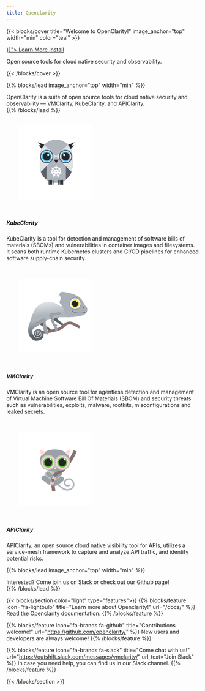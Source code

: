 ```yaml
---
title: Openclarity
---
```


{{< blocks/cover title="Welcome to OpenClarity!" image_anchor="top" width="min" color="teal" >}}
<div class="mx-auto">
	<a class="btn btn-lg btn-primary mr-3 mb-4" href="{{< relref "/docs/" >}}">
		Learn More <i class="fa-solid fa-circle-right ml-2"></i>
	</a>
	<a class="btn btn-lg btn-secondary mr-3 mb-4" href="/docs/user-guide/">
		Install <i class="fa-brands fa-github ml-2 "></i>
	</a>
	<p class="lead mt-5">Open source tools for cloud native security and observability.</p>
</div>
{{< /blocks/cover >}}

{{% blocks/lead image_anchor="top" width="min" %}}
<div class="main-lead">
OpenClarity is a suite of open source tools for cloud native security and observability — VMClarity, KubeClarity, and APIClarity.
</div>
{{% /blocks/lead %}}

<section id="pageContent">
  <div class="container">
    <div class="card-deck">
      <div class="card">
        <img
          src="./img/logos/kube-clarity-android-chrome-192x192.png"
		  class="card-img-top"
		  draggable="false"
          style="padding: 2rem;"
          alt="KubeClarity logo"
        />
        <div class="card-body">
          <h5 class="card-title">KubeClarity</h5>
          <p class="card-text">
		  KubeClarity is a tool for detection and management of software bills of materials (SBOMs) and vulnerabilities in container images and filesystems. It scans both runtime Kubernetes clusters and CI/CD pipelines for enhanced software supply-chain security.
         </p>
        </div>
      </div>
      <div class="card">
        <img
          src="./img/logos/vm-clarity-android-chrome-192x192.png"
		  class="card-img-top"
		  draggable="false"
          style="padding: 2rem;"
          alt="VMClarity logo"
        />
        <div class="card-body">
          <h5 class="card-title">VMClarity</h5>
          <p class="card-text">
           VMClarity is an open source tool for agentless detection and management of Virtual Machine Software Bill Of Materials (SBOM) and security threats such as vulnerabilities, exploits, malware, rootkits, misconfigurations and leaked secrets.
          </p>
        </div>
      </div>
      <div class="card">
        <img
          src="./img/logos/api-clarity-android-chrome-192x192.png"
		  class="card-img-top"
		  draggable="false"
          style="padding: 2rem;"
          alt="APIClarity logo"
        />
        <div class="card-body">
          <h5 class="card-title">APIClarity</h5>
          <p class="card-text">
            APIClarity, an open source cloud native visibility tool for APIs, utilizes a service-mesh framework to capture and analyze API traffic, and identify potential risks.
          </p>
        </div>
      </div>
    </div>
</section>

{{% blocks/lead image_anchor="top" width="min" %}}
<div class="main-lead">Interested? Come join us on Slack or check out our Github page!</div>
{{% /blocks/lead %}}

{{< blocks/section color="light" type="features">}}
{{% blocks/feature icon="fa-lightbulb" title="Learn more about Openclarity!" url="/docs/" %}}
Read the Openclarity documentation.
{{% /blocks/feature %}}

{{% blocks/feature icon="fa-brands fa-github" title="Contributions welcome!" url="https://github.com/openclarity/" %}}
New users and developers are always welcome!
{{% /blocks/feature %}}

{{% blocks/feature icon="fa-brands fa-slack" title="Come chat with us!" url="https://outshift.slack.com/messages/vmclarity/" url_text="Join Slack" %}}
In case you need help, you can find us in our Slack channel.
{{% /blocks/feature %}}

{{< /blocks/section >}}
